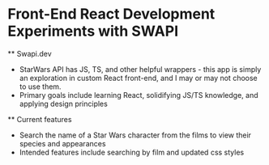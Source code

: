 # Front-End React Development Experiments with SWAPI

** Swapi.dev
- StarWars API has JS, TS, and other helpful wrappers - this app is simply an exploration in custom React front-end, and I may or may not choose to use them.
- Primary goals include learning React, solidifying JS/TS knowledge, and applying design principles

** Current features
- Search the name of a Star Wars character from the films to view their species and appearances
- Intended features include searching by film and updated css styles
